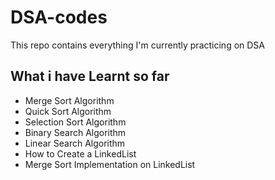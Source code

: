 # DSA-codes
This repo contains everything I'm currently practicing on DSA

## What i have Learnt so far
- Merge Sort Algorithm
- Quick Sort Algorithm
- Selection Sort Algorithm
- Binary Search Algorithm
- Linear Search Algorithm
- How to Create a LinkedList
- Merge Sort Implementation on LinkedList
